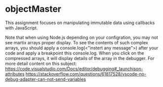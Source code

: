 # objectMaster
This assignment focuses on manipulating immutable data using callbacks with JavaScript.

Note that when using Node.js depending on your configration, you may not see martix arrays proper display.
To see the contents of such complex arrays, you should apply a console.log(<"instert any message">) after your code and apply a breakpoint this console.log.
When you click on the compressed arrays, it will display details of the array in the debugger.
For more detail content on this subject:
https://code.visualstudio.com/Docs/editor/debugging#_launchjson-attributes
https://stackoverflow.com/questions/61817528/vscode-no-debug-adapter-can-not-send-variables
